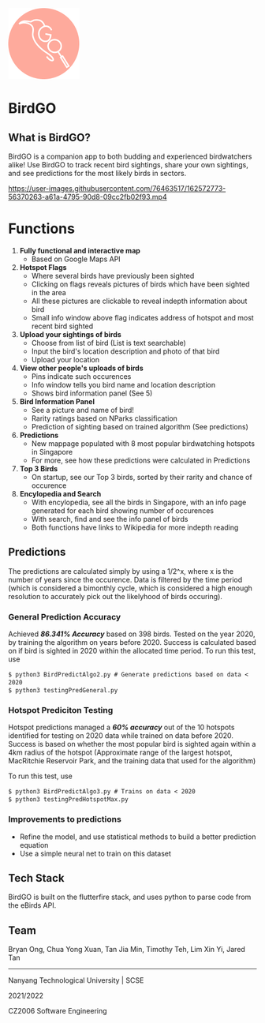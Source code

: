 <img src = "android\app\src\main\res\mipmap-hdpi\ic_launcher.png" />


# BirdGO


## What is BirdGO?
BirdGO is a companion app to both budding and experienced birdwatchers alike! Use BirdGO to track recent bird sightings, share your own sightings, and see predictions for the most likely birds in sectors.

https://user-images.githubusercontent.com/76463517/162572773-56370263-a61a-4795-90d8-09cc2fb02f93.mp4

# Functions

1. **Fully functional and interactive map**
    - Based on Google Maps API
2. **Hotspot Flags**
    - Where several birds have previously been sighted
    - Clicking on flags reveals pictures of birds which have been sighted in the area
    - All these pictures are clickable to reveal indepth information about bird
    - Small info window above flag indicates address of hotspot and most recent bird sighted
3. **Upload your sightings of birds**
    - Choose from list of bird (List is text searchable)
    - Input the bird's location description and photo of that bird
    - Upload your location
4. **View other people's uploads of birds**
    - Pins indicate such occurences
    - Info window tells you bird name and location description
    - Shows bird information panel (See 5)
5. **Bird Information Panel**
    - See a picture and name of bird!
    - Rarity ratings based on NParks classification
    - Prediction of sighting based on trained algorithm (See predictions)
6. **Predictions**
    - New mappage populated with 8 most popular birdwatching hotspots in Singapore
    - For more, see how these predictions were calculated in Predictions
7. **Top 3 Birds**
    - On startup, see our Top 3 birds, sorted by their rarity and chance of occurence
8. **Encylopedia and Search**
    - With encylopedia, see all the birds in Singapore, with an info page generated for each bird showing number of occurences
    - With search, find and see the info panel of birds
    - Both functions have links to Wikipedia for more indepth reading


## Predictions
The predictions are calculated simply by using a 1/2^x, where x is the number of years since the occurence. Data is filtered by the time period (which is considered a bimonthly cycle, which is considered a high enough resolution to accurately pick out the likelyhood of birds occuring). 

### General Prediction Accuracy
Achieved ***86.341% Accuracy*** based on 398 birds. Tested on the year 2020, by training the algorithm on years before 2020. Success is calculated based on if bird is sighted in 2020 within the allocated time period.
To run this test, use
``` 
$ python3 BirdPredictAlgo2.py # Generate predictions based on data < 2020
$ python3 testingPredGeneral.py
```

### Hotspot Prediciton Testing
Hotspot predictions managed a ***60% accuracy*** out of the 10 hotspots identified for testing on 2020 data while trained on data before 2020. Success is based on whether the most popular bird is sighted again within a 4km radius of the hotspot (Approximate range of the largest hotspot, MacRitchie Reservoir Park, and the training data that used for the algorithm)

To run this test, use
``` 
$ python3 BirdPredictAlgo3.py # Trains on data < 2020
$ python3 testingPredHotspotMax.py
```

### Improvements to predictions
- Refine the model, and use statistical methods to build a better prediction equation
- Use a simple neural net to train on this dataset


## Tech Stack
BirdGO is built on the flutterfire stack, and uses python to parse code from the eBirds API.


## Team
Bryan Ong, Chua Yong Xuan, Tan Jia Min, Timothy Teh, Lim Xin Yi, Jared Tan

---
Nanyang Technological University | SCSE

2021/2022

CZ2006 Software Engineering
